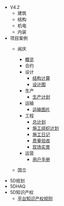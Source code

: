 <!--* markdown格式-->
<!--  * [基本格式](quickstart.md)-->
<!--  * [嵌入文件](more-pages.md)-->

* V4.2
  * 建筑
  * 结构
  * 机电
  * 内装
* 项目案例
  * 闻庆
      * [概览](vue.md)
      * 合约
      * 设计
        * [结构计算](deploy.md)
        * [设计图](configuration.md)
      * 生产
        * [生产计划](cdn.md)
      * 运输
        * [运输图片](plugins.md)
      * 工程
        * [总计划](markdown.md)
        * [施工组织计划](ssr.md)
        * [施工日记](write-a-plugin.md)
        * [质量验收](language-highlight.md)
        * [现场实景](themes.md)
      * 运营
        * [用户手册](helpers.md)

  * 国立
* 5D规划
* 5DHAQ
* 5D知识产权
  * [平台知识产权规则](pwa.md)

    
    
    


